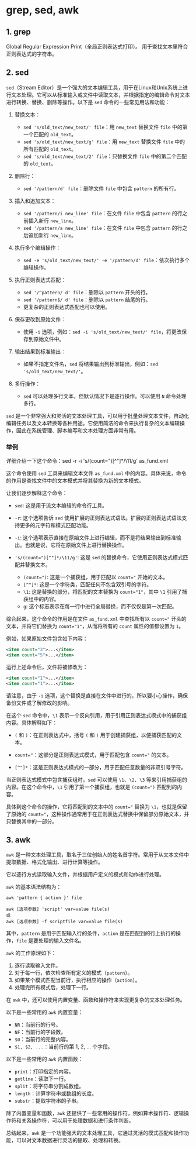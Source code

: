 # grep, sed, awk

## 1. grep
Global Regular Expression Print（全局正则表达式打印）。
用于查找文本里符合正则表达式的字符串。

## 2. sed

`sed`（Stream Editor）是一个强大的文本编辑工具，用于在Linux和Unix系统上进行文本处理。它可以从标准输入或文件中读取文本，并根据指定的编辑命令对文本进行转换、替换、删除等操作。以下是 `sed` 命令的一些常见用法和功能：

1. 替换文本：
   - `sed 's/old_text/new_text/' file`：用 `new_text` 替换文件 `file` 中的第一个匹配的 `old_text`。
   - `sed 's/old_text/new_text/g' file`：用 `new_text` 替换文件 `file` 中的所有匹配的 `old_text`。
   - `sed 's/old_text/new_text/2' file`：只替换文件 `file` 中的第二个匹配的 `old_text`。

2. 删除行：
   - `sed '/pattern/d' file`：删除文件 `file` 中包含 `pattern` 的所有行。

3. 插入和追加文本：
   - `sed '/pattern/i new_line' file`：在文件 `file` 中包含 `pattern` 的行之前插入新行 `new_line`。
   - `sed '/pattern/a new_line' file`：在文件 `file` 中包含 `pattern` 的行之后追加新行 `new_line`。

4. 执行多个编辑操作：
   - `sed -e 's/old_text/new_text/' -e '/pattern/d' file`：依次执行多个编辑操作。

5. 执行正则表达式匹配：
   - `sed '/^pattern/ d' file`：删除以 `pattern` 开头的行。
   - `sed '/pattern$/ d' file`：删除以 `pattern` 结尾的行。
   - 更复杂的正则表达式匹配也可以使用。

6. 保存更改到原始文件：
   - 使用 `-i` 选项，例如：`sed -i 's/old_text/new_text/' file`，将更改保存到原始文件中。

7. 输出结果到标准输出：
   - 如果不指定文件名，`sed` 将结果输出到标准输出，例如：`sed 's/old_text/new_text/'`。

8. 多行操作：
   - `sed` 可以处理多行文本，但默认情况下是逐行操作。可以使用 `N` 命令处理多行。

`sed` 是一个非常强大和灵活的文本处理工具，可以用于批量处理文本文件，自动化编辑任务以及文本转换等各种用途。它使用简洁的命令来执行复杂的文本编辑操作，因此在系统管理、脚本编写和文本处理方面非常有用。

### 举例
详细介绍一下这个命令：sed -r -i 's/(count=")[^"]*/\11/g' as_fund.xml

这个命令使用 `sed` 工具来编辑文本文件 `as_fund.xml` 中的内容。具体来说，命令的作用是查找文件中的文本模式并将其替换为新的文本模式。

让我们逐步解释这个命令：

- `sed`: 这是用于流文本编辑的命令行工具。

- `-r`: 这个选项告诉 `sed` 使用扩展的正则表达式语法。扩展的正则表达式语法支持更多的元字符和模式匹配功能。

- `-i`: 这个选项表示直接在原始文件上进行编辑，而不是将结果输出到标准输出。也就是说，它将在原始文件上进行替换操作。

- `'s/(count=")[^"]*/\11/g'`: 这是 `sed` 的替换命令，它使用正则表达式模式匹配并替换文本。
   - `(count=")`: 这是一个捕获组，用于匹配以 `count="` 开始的文本。
   - `[^"]*`: 这是一个字符类，匹配任何不包含双引号的字符。
   - `\1`: 这是替换的部分，将匹配的文本替换为 `count="1"`，其中 `\1` 引用了捕获组中的内容。
   - `g`: 这个标志表示在每一行中进行全局替换，而不仅仅是第一次匹配。

综合起来，这个命令的作用是在文件 `as_fund.xml` 中查找所有以 `count="` 开头的文本，并将它们替换为 `count="1"`，从而将所有的 `count` 属性的值都设置为 `1`。

例如，如果原始文件包含如下内容：

```xml
<item count="3">...</item>
<item count="5">...</item>
```

运行上述命令后，文件将被修改为：

```xml
<item count="1">...</item>
<item count="1">...</item>
```

请注意，由于 `-i` 选项，这个替换是直接在文件中进行的，所以要小心操作，确保备份文件或了解修改的影响。

在这个 `sed` 命令中，`\1` 表示一个反向引用，用于引用正则表达式模式中的捕获组内容。具体解释如下：

- `(` 和 `)`：在正则表达式中，括号 `(` 和 `)` 用于创建捕获组，以便捕获匹配的文本。

- `count="`：这部分是正则表达式模式，用于匹配包含 `count="` 的文本。

- `[^"]*`：这是正则表达式模式的一部分，用于匹配任意数量的非双引号字符。

当正则表达式模式中包含捕获组时，`sed` 可以使用 `\1`、`\2`、`\3` 等来引用捕获组的内容。在这个命令中，`\1` 引用了第一个捕获组，也就是 `(count=")` 匹配到的内容。

具体到这个命令的操作，它将匹配到的文本中的 `count="` 替换为 `\1`，也就是保留了原始的 `count="`，这种操作通常用于在正则表达式替换中保留部分原始文本，并只替换其中的一部分。

## 3. awk


`awk` 是一种文本处理工具，取名于三位创始人的姓名首字符。常用于从文本文件中提取数据、格式化输出、进行计算等操作。

它以逐行方式读取输入文件，并根据用户定义的模式和动作进行处理。

`awk` 的基本语法结构为：

```shell
awk 'pattern { action }' file

awk [选项参数] 'script' var=value file(s)
或
awk [选项参数] -f scriptfile var=value file(s)
```

其中，`pattern` 是用于匹配输入行的条件，`action` 是在匹配到的行上执行的操作，`file` 是要处理的输入文件名。

`awk` 的工作原理如下：
1. 逐行读取输入文件。
2. 对于每一行，依次检查所有定义的模式（`pattern`）。
3. 如果某个模式匹配当前行，执行相应的操作（`action`）。
4. 处理完所有模式后，处理下一行。

在 `awk` 中，还可以使用内置变量、函数和操作符来实现更复杂的文本处理任务。

以下是一些常用的 `awk` 内置变量：
- `NR`：当前行的行号。
- `NF`：当前行的字段数。
- `$0`：当前行的完整内容。
- `$1, $2, ...`：当前行的第 1, 2, ... 个字段。

以下是一些常用的 `awk` 内置函数：
- `print`：打印指定的内容。
- `getline`：读取下一行。
- `split`：将字符串分割成数组。
- `length`：计算字符串或数组的长度。
- `substr`：提取字符串的子串。

除了内置变量和函数，`awk` 还提供了一些常用的操作符，例如算术操作符、逻辑操作符和关系操作符，可以用于处理数据和进行条件判断。

总结起来，`awk` 是一个功能强大的文本处理工具，它通过灵活的模式匹配和操作功能，可以对文本数据进行灵活的提取、处理和转换。